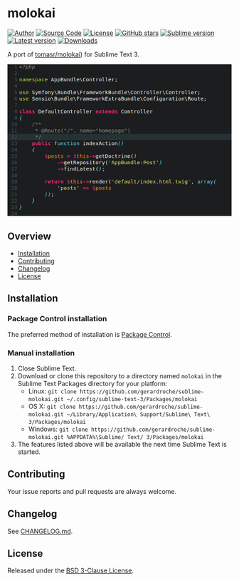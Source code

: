 # molokai

[![Author](https://img.shields.io/badge/author-@gerardroche-blue.svg?style=flat)](https://twitter.com/gerardroche)
[![Source Code](https://img.shields.io/badge/source-GitHub-blue.svg?style=flat)](https://github.com/gerardroche/sublime-molokai)
[![License](https://img.shields.io/badge/license-BSD--3-blue.svg?style=flat)](https://raw.githubusercontent.com/gerardroche/sublime-molokai/master/LICENSE)
[![GitHub stars](https://img.shields.io/github/stars/gerardroche/sublime-molokai.svg?style=flat)](https://github.com/gerardroche/sublime-molokai/stargazers)
[![Sublime version](https://img.shields.io/badge/sublime-v3-lightgrey.svg?style=flat)](https://sublimetext.com)
[![Latest version](https://img.shields.io/github/tag/gerardroche/sublime-molokai.svg?label=release&style=flat&maxAge=2592000)](https://github.com/gerardroche/sublime-molokai/tags)
[![Downloads](https://img.shields.io/packagecontrol/dt/molokai.svg?style=flat&maxAge=2592000)](https://packagecontrol.io/packages/molokai)

A port of [tomasr/molokai](https://github.com/tomasr/molokai)) for Sublime Text 3.

![Screenshot](screenshot_php.png)

## Overview

* [Installation](#installation)
* [Contributing](#contributing)
* [Changelog](#changelog)
* [License](#license)

## Installation

### Package Control installation

The preferred method of installation is [Package Control].

### Manual installation

1. Close Sublime Text.
2. Download or clone this repository to a directory named `molokai` in the Sublime Text Packages directory for your platform:
    * Linux: `git clone https://github.com/gerardroche/sublime-molokai.git ~/.config/sublime-text-3/Packages/molokai`
    * OS X: `git clone https://github.com/gerardroche/sublime-molokai.git ~/Library/Application\ Support/Sublime\ Text\ 3/Packages/molokai`
    * Windows: `git clone https://github.com/gerardroche/sublime-molokai.git %APPDATA%\Sublime/ Text/ 3/Packages/molokai`
3. The features listed above will be available the next time Sublime Text is started.

## Contributing

Your issue reports and pull requests are always welcome.

## Changelog

See [CHANGELOG.md](CHANGELOG.md).

## License

Released under the [BSD 3-Clause License](LICENSE).

[Package Control]: https://packagecontrol.io/browse/authors/gerardroche
